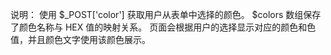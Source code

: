 说明：
使用 $_POST['color'] 获取用户从表单中选择的颜色。
$colors 数组保存了颜色名称与 HEX 值的映射关系。
页面会根据用户的选择显示对应的颜色和色值，并且颜色文字使用该颜色展示。
